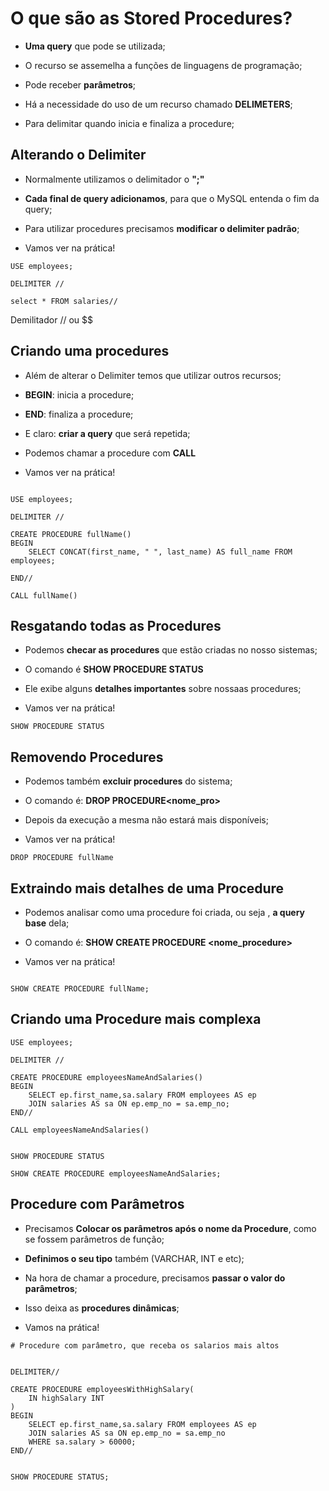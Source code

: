 # O que são as Stored Procedures?

* **Uma query** que pode se utilizada;

* O recurso se assemelha a funções de linguagens de programação;

* Pode receber **parâmetros**;

* Há a necessidade do uso de um recurso chamado **DELIMETERS**;

* Para delimitar quando inicia e finaliza a procedure;

## Alterando o Delimiter

* Normalmente utilizamos o delimitador o **";"**

* **Cada final de query adicionamos**, para que o MySQL entenda o fim da query;

* Para utilizar procedures precisamos **modificar o delimiter padrão**;

* Vamos ver na prática!

``` mysql
USE employees;
 
DELIMITER //

select * FROM salaries//

```

Demilitador // ou $$

## Criando uma procedures

* Além de alterar o Delimiter temos que utilizar outros recursos;

* **BEGIN**: inicia a procedure;

* **END**: finaliza a procedure;

* E claro: **criar a query** que será repetida;

* Podemos chamar a procedure com **CALL**

* Vamos ver na prática!

``` mysql

USE employees;

DELIMITER //

CREATE PROCEDURE fullName()
BEGIN
    SELECT CONCAT(first_name, " ", last_name) AS full_name FROM employees;

END//

CALL fullName()

```

## Resgatando todas as Procedures

* Podemos **checar as procedures** que estão criadas no nosso sistemas;

* O comando é **SHOW PROCEDURE STATUS**

* Ele exibe alguns **detalhes importantes** sobre nossaas procedures;

* Vamos ver na prática!

``` mysql
SHOW PROCEDURE STATUS

```

## Removendo Procedures

* Podemos também **excluir procedures** do sistema;

* O comando é: **DROP PROCEDURE<nome_pro>**

* Depois da execução a mesma não estará mais disponíveis;

* Vamos ver na prática!

``` mysql
DROP PROCEDURE fullName
```

## Extraindo mais detalhes de uma Procedure

* Podemos analisar como uma procedure foi criada, ou seja , **a query base** dela;

* O comando é: **SHOW CREATE PROCEDURE <nome_procedure>**

* Vamos ver na prática!

```mysql

SHOW CREATE PROCEDURE fullName;

```

## Criando uma Procedure mais complexa 

```mysql
USE employees;

DELIMITER //

CREATE PROCEDURE employeesNameAndSalaries()
BEGIN
    SELECT ep.first_name,sa.salary FROM employees AS ep
    JOIN salaries AS sa ON ep.emp_no = sa.emp_no;
END//

CALL employeesNameAndSalaries()


SHOW PROCEDURE STATUS

SHOW CREATE PROCEDURE employeesNameAndSalaries;

```

## Procedure com Parâmetros

* Precisamos **Colocar os parâmetros após o nome da Procedure**, como se fossem parâmetros de função;

* **Definimos o seu tipo** também (VARCHAR, INT e etc);

* Na hora de chamar a procedure, precisamos **passar o valor do parâmetros**;

* Isso deixa as **procedures dinâmicas**;

* Vamos na prática!

``` mysql
# Procedure com parâmetro, que receba os salarios mais altos


DELIMITER//

CREATE PROCEDURE employeesWithHighSalary(
    IN highSalary INT
)
BEGIN
    SELECT ep.first_name,sa.salary FROM employees AS ep
    JOIN salaries AS sa ON ep.emp_no = sa.emp_no
    WHERE sa.salary > 60000;
END//


SHOW PROCEDURE STATUS;

```
